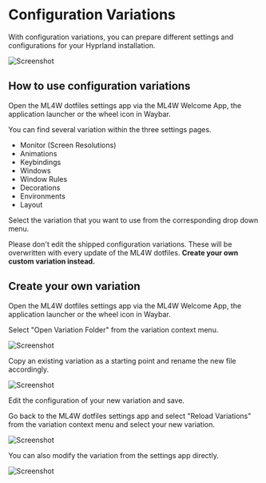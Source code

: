 # Configuration Variations

With configuration variations, you can prepare different settings and configurations for your Hyprland installation.

![Screenshot](/config-var.png)

## How to use configuration variations

Open the ML4W dotfiles settings app via the ML4W Welcome App, the application launcher or the wheel icon in Waybar.

You can find several variation within the three settings pages.

- Monitor (Screen Resolutions)
- Animations
- Keybindings
- Windows 
- Window Rules
- Decorations
- Environments
- Layout

Select the variation that you want to use from the corresponding drop down menu.

Please don't edit the shipped configuration variations. These will be overwritten with every update of the ML4W dotfiles. <b>Create your own custom variation instead.</b>

## Create your own variation

Open the ML4W dotfiles settings app via the ML4W Welcome App, the application launcher or the wheel icon in Waybar.

Select "Open Variation Folder" from the variation context menu.

![Screenshot](/var2.png)

Copy an existing variation as a starting point and rename the new file accordingly. 

![Screenshot](/var3.png)

Edit the configuration of your new variation and save.

Go back to the ML4W dotfiles settings app and select "Reload Variations" from the variation context menu and select your new variation.

![Screenshot](/var4.png)

You can also modify the variation from the settings app directly.

![Screenshot](/var5.png)

